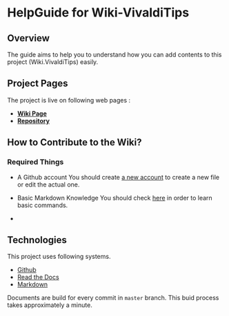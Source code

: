 # HelpGuide for Wiki-VivaldiTips

## Overview

The guide aims to help you to understand how you can add contents to this project (Wiki.VivaldiTips) easily.

## Project Pages

The project is live on following web pages :

* **[Wiki Page](http://vw-demo.vivalditips.com/en/latest/)**
* **[Repository](https://github.com/greench/vw-demo/tree/master/docs)**

## How to Contribute to the Wiki?

### Required Things

* A Github account
You should create [a new account](https://github.com/join) to create a new file or edit the actual one.

* Basic Markdown Knowledge
You should check [here](http://commonmark.org/help/) in order to learn basic commands.

*


## Technologies

This project uses following systems.

* [Github](https://github.com)
* [Read the Docs](https://readthedocs.org/)
* [Markdown](http://commonmark.org/)

Documents are build for every commit in `master` branch. This buid process takes approximately a minute.
